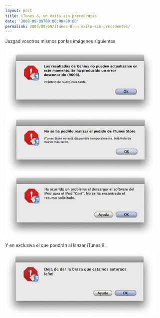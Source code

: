 ```yaml
---
layout: post
title: iTunes 8, un éxito sin precedentes
date: '2008-09-09T00:00:00+00:00'
permalink: 2008/09/09/itunes-8-un-exito-sin-precedentes/
---
```

Juzgad vosotros mismos por las imágenes siguientes

<img src="/assets/zz54aa09fd.jpg" alt="" title="not avalilable" width="481" height="605" class="centro" />

Y en exclusiva el que pondrán al lanzar iTunes 9:

<img src="/assets/zz1c9b569e.jpg" alt="" title="itunes 9 dialog" width="484" height="198" class="centro" />
